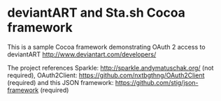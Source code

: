 deviantART and Sta.sh Cocoa framework
=====================================

This is a sample Cocoa framework demonstrating OAuth 2 access to deviantART http://www.deviantart.com/developers/

The project references Sparkle: http://sparkle.andymatuschak.org/ (not required), OAuth2Client: https://github.com/nxtbgthng/OAuth2Client (required) and this JSON framework: https://github.com/stig/json-framework (required) 
